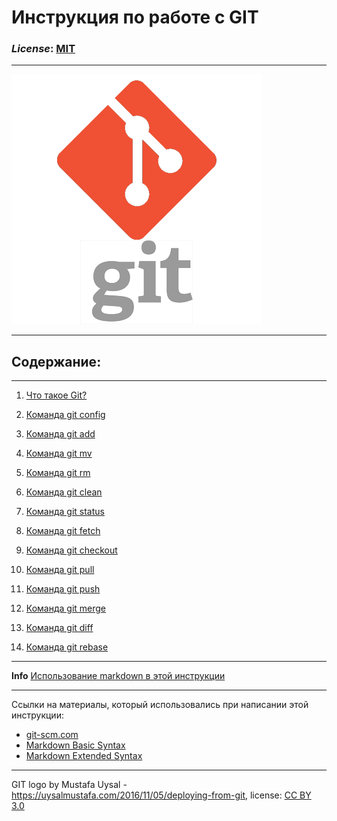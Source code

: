 # **Инструкция по работе с GIT**

### ***License***:  [MIT](./license.md)

---

![git-logo](./assets/git-logo-1.png)

---
##  **Содержание**:
---

1. [Что такое Git?](./topics/git.md) 

2. [Команда git config](./topics/config.md)

3. [Команда git add](./topics/add.md)

4. [Команда git mv](./topics/mv.md)

5. [Команда git rm](./topics/rm.md)

6. [Команда git clean](./topics/clean.md)

7. [Команда git status](./topics/status.md)

8. [Команда git fetch](./topics/fetch.md)

9. [Команда git checkout](./topics/checkout.md)

10. [Команда git pull](./topics/pull.md)

11. [Команда git push](./topics/push.md)

12. [Команда git merge](./topics/merge.md)

13. [Команда git diff](./topics/diff.md)

14. [Команда git rebase](./topics/rebase.md)


---

**Info** [Использование markdown в этой инструкции](/topics/markdown%20usage.md)

---

Ссылки на материалы, который использовались при написании этой инструкции: 
- [git-scm.com](https://git-scm.com/docs/git-add)
- [Markdown Basic Syntax](https://www.markdownguide.org/basic-syntax/)
- [Markdown Extended Syntax](https://www.markdownguide.org/extended-syntax/)

---

GIT logo by Mustafa Uysal - https://uysalmustafa.com/2016/11/05/deploying-from-git,
license: [CC BY 3.0](https://creativecommons.org/licenses/by/3.0/)
